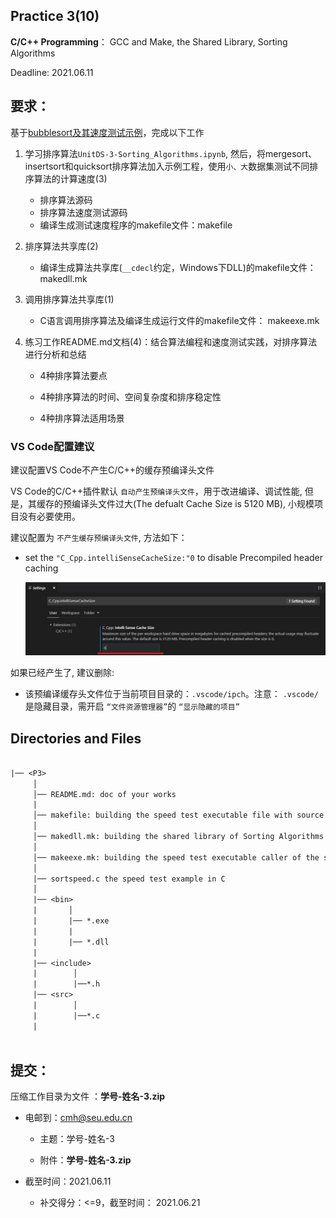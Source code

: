 
## Practice 3(10)

**C/C++ Programming**： GCC and Make, the Shared Library, Sorting Algorithms

Deadline: 2021.06.11

## 要求：

基于[bubblesort及其速度测试示例](./demo_p3/)，完成以下工作

1. 学习排序算法`UnitDS-3-Sorting_Algorithms.ipynb`, 然后，将mergesort、insertsort和quicksort排序算法加入示例工程，使用`小、大`数据集测试不同排序算法的计算速度(3)
 
   * 排序算法源码
   * 排序算法速度测试源码
   * 编译生成测试速度程序的makefile文件：makefile
  
3. 排序算法共享库(2)

   * 编译生成算法共享库(`__cdecl`约定，Windows下DLL)的makefile文件： makedll.mk

4. 调用排序算法共享库(1)

    * C语言调用排序算法及编译生成运行文件的makefile文件： makeexe.mk

5. 练习工作README.md文档(4)：结合算法编程和速度测试实践，对排序算法进行分析和总结

   * 4种排序算法要点

   * 4种排序算法的时间、空间复杂度和排序稳定性

   * 4种排序算法适用场景
    
###  VS Code配置建议

建议配置VS Code不产生C/C++的缓存预编译头文件
 
VS Code的C/C++插件默认 `自动产生预编译头文件`，用于改进编译、调试性能, 但是，其缓存的预编译头文件过大(The defualt Cache Size is 5120 MB), 小规模项目没有必要使用。

建议配置为 `不产生缓存预编译头文件`, 方法如下：

* set the `"C_Cpp.intelliSenseCacheSize:"0` to disable Precompiled header caching   

   ![vscode_pch_cache](./img/vscode_pch_cache.jpg)
 
如果已经产生了, 建议删除:

* 该预编译缓存头文件位于当前项目目录的：`.vscode/ipch`。注意： `.vscode/`是隐藏目录，需开启 `“文件资源管理器”`的  `“显示隐藏的项目”`

## Directories and Files

```txt
 
|── <P3>
     │ 
     │── README.md: doc of your works
     | 
     │── makefile: building the speed test executable file with source code of Sorting Algorithms
     │ 
     │── makedll.mk: building the shared library of Sorting Algorithms
     │               
     │── makeexe.mk: building the speed test executable caller of the shared library of Sorting Algorithms
     │
     |── sortspeed.c the speed test example in C
     │
     |── <bin>
     |       │
     |       |── *.exe
     |       |     
     |       |── *.dll
     |
     |── <include> 
     |        │
     |        |──*.h     
     |── <src> 
     |        │
     |        |──*.c     
     |
                         
```  

## 提交：

压缩工作目录为文件 ：**学号-姓名-3.zip**

* 电邮到：cmh@seu.edu.cn 
    
  * 主题：学号-姓名-3
    
  * 附件：**学号-姓名-3.zip**

* 截至时间：2021.06.11

   * 补交得分：<=9，截至时间： 2021.06.21

